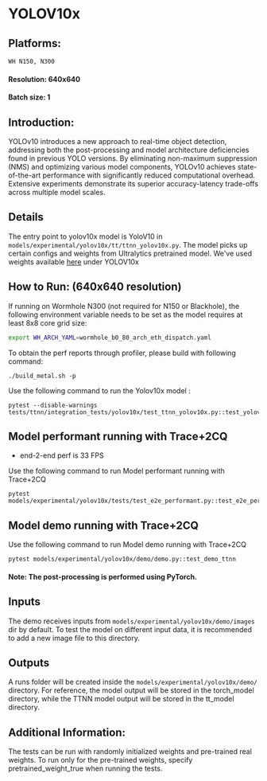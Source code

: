 # YOLOV10x

## Platforms:
    WH N150, N300

#### Resolution: 640x640
#### Batch size: 1

## Introduction:
YOLOv10 introduces a new approach to real-time object detection, addressing both the post-processing and model architecture deficiencies found in previous YOLO versions. By eliminating non-maximum suppression (NMS) and optimizing various model components, YOLOv10 achieves state-of-the-art performance with significantly reduced computational overhead. Extensive experiments demonstrate its superior accuracy-latency trade-offs across multiple model scales.

## Details
The entry point to yolov10x model is YoloV10 in `models/experimental/yolov10x/tt/ttnn_yolov10x.py`. The
model picks up certain configs and weights from Ultralytics pretrained model. We've used weights available [here](https://docs.ultralytics.com/models/yolov10x/#performance) under YOLOV10x

## How to Run: (640x640 resolution)
If running on Wormhole N300 (not required for N150 or Blackhole), the following environment variable needs to be set as the model requires at least 8x8 core grid size:
```sh
export WH_ARCH_YAML=wormhole_b0_80_arch_eth_dispatch.yaml
```
To obtain the perf reports through profiler, please build with following command:
```
./build_metal.sh -p
```

Use the following command to run the Yolov10x model :

```
pytest --disable-warnings tests/ttnn/integration_tests/yolov10x/test_ttnn_yolov10x.py::test_yolov10x
```

## Model performant running with Trace+2CQ
- end-2-end perf is 33 FPS <br>

Use the following command to run Model performant running with Trace+2CQ

```
pytest models/experimental/yolov10x/tests/test_e2e_performant.py::test_e2e_performant
```

## Model demo running with Trace+2CQ

Use the following command to run Model demo running with Trace+2CQ

```
pytest models/experimental/yolov10x/demo/demo.py::test_demo_ttnn
```

#### Note: The post-processing is performed using PyTorch.

## Inputs
The demo receives inputs from `models/experimental/yolov10x/demo/images` dir by default. To test the model on different input data, it is recommended to add a new image file to this directory.
## Outputs
A runs folder will be created inside the `models/experimental/yolov10x/demo/` directory. For reference, the model output will be stored in the torch_model directory, while the TTNN model output will be stored in the tt_model directory.

## Additional Information:
The tests can be run with  randomly initialized weights and pre-trained real weights.  To run only for the pre-trained weights, specify pretrained_weight_true when running the tests.
